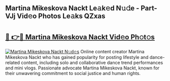 ## Martina Mikeskova Nackt Le𝚊k𝚎d N𝚞𝚍e - Part-VJj Vid𝚎o Photos Le𝚊ks QZxas

# <h2><a href="http://fb6yw5.evod.top/?m=Martina+Mikeskova+Nackt">🔗 👉🔴 Martina Mikeskova Nackt Vid𝚎o Ph𝚘t𝚘s</a></h2>

[![Martina Mikeskova Nackt N𝚞d𝚎s](https://i.imgur.com/8V9OHl7.gif)](http://fb6yw5.evod.top/?m=Martina+Mikeskova+Nackt)
Online content creator Martina Mikeskova Nackt who has gained popularity for posting lifestyle and dance-related content, including solo and collaborative dance trend performances and mini vlogs. Passionate advocate Martina Mikeskova Nackt, known for their unwavering commitment to social justice and human rights. 
